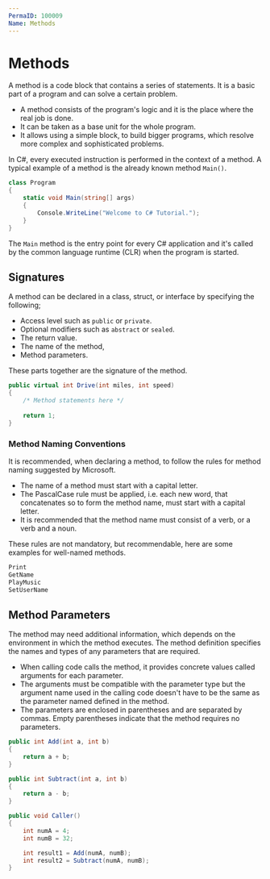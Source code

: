 ```yaml
---
PermaID: 100009
Name: Methods
---
```


# Methods

A method is a code block that contains a series of statements. It is a basic part of a program and can solve a certain problem. 

 - A method consists of the program's logic and it is the place where the real job is done. 
 - It can be taken as a base unit for the whole program. 
 - It allows using a simple block, to build bigger programs, which resolve more complex and sophisticated problems.

In C#, every executed instruction is performed in the context of a method. A typical example of a method is the already known method `Main()`.

```csharp
class Program
{
    static void Main(string[] args)
    {
        Console.WriteLine("Welcome to C# Tutorial.");
    }
}
```

The `Main` method is the entry point for every C# application and it's called by the common language runtime (CLR) when the program is started.

## Signatures

A method can be declared in a class, struct, or interface by specifying the following;

 - Access level such as `public` or `private`. 
 - Optional modifiers such as `abstract` or `sealed`. 
 - The return value. 
 - The name of the method, 
 - Method parameters. 
 
These parts together are the signature of the method.

```csharp
public virtual int Drive(int miles, int speed) 
{ 
    /* Method statements here */ 
    
    return 1; 
}
```

### Method Naming Conventions

It is recommended, when declaring a method, to follow the rules for method naming suggested by Microsoft.

- The name of a method must start with a capital letter.
- The PascalCase rule must be applied, i.e. each new word, that concatenates so to form the method name, must start with a capital letter.
- It is recommended that the method name must consist of a verb, or a verb and a noun.

These rules are not mandatory, but recommendable, here are some examples for well-named methods.

```csharp
Print
GetName
PlayMusic
SetUserName
```

## Method Parameters

The method may need additional information, which depends on the environment in which the method executes. The method definition specifies the names and types of any parameters that are required. 

 - When calling code calls the method, it provides concrete values called arguments for each parameter. 
 - The arguments must be compatible with the parameter type but the argument name used in the calling code doesn't have to be the same as the parameter named defined in the method.
 - The parameters are enclosed in parentheses and are separated by commas. Empty parentheses indicate that the method requires no parameters.

```csharp
public int Add(int a, int b)
{
    return a + b;
}

public int Subtract(int a, int b)
{
    return a - b;
}

public void Caller()
{
    int numA = 4;
    int numB = 32;

    int result1 = Add(numA, numB);
    int result2 = Subtract(numA, numB);
}
```
